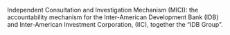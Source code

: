 Independent Consultation and Investigation Mechanism (MICI): the accountability mechanism for the Inter-American Development Bank (IDB) and Inter-American Investment Corporation, (IIC), together the “IDB Group”.

<!--
https://idblegacy.iadb.org/en/about-us/administrative-tribunal/frequently-asked-questions,20698.html?isajaxrequest&actionuserstats=close&valcookie=

This document is intended to provide general information to help readers answer some basic questions about how the Administrative Tribunal of the Inter-American Development Bank Group (“IDB Group”).

This document is not equivalent to legal advice, and should not be relied upon as such. Any specific questions concerning legal rights should be consulted with an attorney.

In case of discrepancies, the Statute and the Rules of Procedure of the Administrative Tribunal of the IDB Group, including future amendments, should prevail over this document.

The Administrative Tribunal hears complaints by which a staff member of the IDB Group alleges non-observance of his/her contract of employment or terms and conditions of appointment, provided the complainant has exhausted all other remedies required within the formal system for the resolution of grievances of the Inter-American Development Bank (the “IDB”) or the Inter-American Investment Corporation (the “IIC”), as applicable, within the appropriate time periods (Article II(1) of the Statute of the Administrative Tribunal).

 

The IDB and the IIC, like many international organizations, enjoy immunity from jurisdiction of the courts of their member countries. For this reason, the Administrative Tribunal was established to adjudicate disputes which arise out of the employment relationship of the IDB or the IIC with their employees.

The Administrative Tribunal was established by the Board of Executive Directors of the IDB on April 29, 1981. The IIC became subject to the Administrative Tribunal’s jurisdiction by resolution of its Board of Executive Directors of November 19, 1991.

The Administrative Tribunal has issued 101 decisions since its creation through December 31, 2016.

The Tribunal is composed of seven judges, whose only connection with the IDB Group is their service as judges on the Administrative Tribunal. The judges must be nationals of member countries of the IDB or of the IIC, but no two of them can be nationals of the same country. They must be persons of recognized professional competence and integrity who have the necessary qualifications to occupy a similar position in the highest judicial courts of their countries or who are jurisconsults of recognized competence (Article III (1) of the Statute of the Administrative Tribunal).

In addition, an Executive Secretary, appointed by the Board of Executive Directors, is responsible for assisting the Tribunal in discharging its functions ((Article V(1) of the Statute of the Administrative Tribunal).

Judges are appointed by the Board of Executive Directors of the IDB from a list of candidates presented to it by a Nominating Committee for the Administrative Tribunal and are appointed for one non-renewable term of six years (Article III of the Statute of the Administrative Tribunal).

In its last session of each year, the Administrative Tribunal elects a President and a Vice President, who will respectively hold office until December 31 of the following year, unless in the meantime either should cease to be a Member of the Administrative Tribunal. The President and the Vice-President may be re-elected (Article 4 (1) of the Rules of Procedures of the Administrative Tribunal).

The President represents the Administrative Tribunal in all institutional matters and presides over its meetings. When the Administrative Tribunal is not in session, the President of the Tribunal or the presiding Member of a panel will decide all issues that may arise in the processing of a case (Article 4 (2) of the Rules of Procedure of the Administrative Tribunal).

The President of the Administrative Tribunal may appoint a panel of three Members to hear and decide a case. At the same time, the President of the Administrative Tribunal will designate the member who will preside over the panel (Art. 19 (1) of the Rules of Procedure of the Administrative Tribunal).

An Executive Secretary to the Administrative Tribunal is appointed by the Board of Executive Directors from a list of candidates presented to it by a Nominating Committee. The Executive Secretary may not be selected from current or former employee of the IDB or IIC (Article V of the Statute of the Administrative Tribunal).

The Executive Secretary of the Administrative Tribunal is responsible for assisting the Administrative Tribunal in discharging its functions.

A complaint can be filed by any employee of the IDB or the IIC , including consultants and retired staff members (Article II 1) of the Statute of the Administrative Tribunal).

Yes. A staff member can file an application with the Administrative Tribunal alleging breach of his or her contract of employment or terms of appointment, regardless the length of his or her contract.

No. Complainants may be represented by an attorney, but it is not required. An attorney representing complainants must be officially licensed or accredited to practice law in any country that is a member of the IDB or the IIC.

In accordance with Article IIof the Statute of the Administrative Tribunal, prior to submitting a complaint to the Administrative Tribunal, the complainant must first exhaust all available internal remedies in a timely manner. This means that a Certificate of Conclusion of Mediation, a Final Decision of the Vice President for Finance and Administration or a Final Decision of the Administration Subcommittee, as applicable, must be attached to the submitted complaint.

Complaints are deemed admissible to be heard only in the following cases (Article II (2)of the Statute of the Administrative Tribunal):

a) When the application is presented to the Tribunal within 120 calendar days of the date of exhaustion of all other remedies required within the formal system for the resolution of employee grievances, as provided by the policies of the IDB or the IIC (as applicable), including that such remedies must be exercised within their respective time periods.

b) When the application concerns policies interpreted by a Plan Administration Committee, such application shall be admissible only if it is presented before the Administrative Tribunal within 120 calendar days following the date on which the notice of a Final Decision of the Plan Administration Committee has been provided to the Applicant.

c) When the application contests a decision of the Administration of the IDB or the IIC imposing a disciplinary sanction as contemplated in the Code of Ethics and Professional Conduct of the IDB and in its Procedures, or in the relevant ethics and disciplinary codes or policies of the IIC, and such application is presented to the Tribunal within 120 calendar days from notice of such decision to the complainant.

The complaint is filed with Executive Secretariat of the Administrative Tribunal at the IDB’s headquarters. If the complainant lives in a place other than Washington, D.C., the complaint can be filed at the nearest IDB country office. The complaint must be filed no later than 120 days following the date on which all internal remedies have been exhausted, as provided by the policies of the IDB or the IIC (as applicable), including that such remedies must be exercised within their respective time periods. The complaint is filed in one original and three copies.

The working languages of the Administrative Tribunal are Spanish and English. However, a complainant can request that the proceedings be conducted in one of the other official languages (French or Portuguese) of the IDB or the IIC (Article 34 (1)of the Rules of Procedure of the Administrative Tribunal).

Yes. Article IIof the Statute of the Administrative Tribunal requires complaints to be filed within 120 days after the following:

Employee receives certification of Conclusion of Mediation.
Employee receives final decision of the Administration Subcommittee (Pension).
Employee receives the Final Decision of the Vice President for Finance and Administration on the basis of the report prepared by the Ethics Officer, the employee’s comments and the Ethics Officer’s determination.
The Administrative Tribunal meets as often as necessary based on the number of applications before it. The Administrative Tribunal must hold a minimum of one session per year. In recent years, the Administrative Tribunal has held an average of three sessions per year.

Remedies may include annulment of management decisions, compensation, restoration of salary, benefits and other entitlements, as applicable.

Only the sessions to hear oral argument are public.

The Tribunal, as well as its panels, holds sessions at the headquarters of the IDB unless the presiding judge considers that the efficient conduct of the proceedings warrants holding sessions elsewhere (Article 6(2) of the Rules of Procedure of the Administrative Tribunal).

The Administrative Tribunal takes decisions by majority vote of the Panel or the Tribunal as constituted for any session. In the event of a tie vote, the President of the Tribunal or the presiding member has the decisive vote.

Yes, judgments are public in accordance with the provisions of the IDB’s Access to Information Policy and are published on the Administrative Tribunal’s website: www.iadb.org/tribunal

Yes. A complainant who wishes that his or her name not appear in the documents that the Administrative Tribunal publishes may request anonymity at the time when the complaint is filed with the Administrative Tribunal or at any time before the case is listed for decision by the Administrative Tribunal (Article 31(1) of the Rules of Procedure of the Administrative Tribunal).

Yes, the Administrative Tribunal may award costs, including attorney’s fees, in its final judgment. The award of costs is discretionary and depends on the individual facts of the case. An application for costs must be made to the Administrative Tribunal no later than seven days after the case is listed for decision.

Staff Rule on Labor Relations and Conflict Resolutions Mechanisms
Statute of the Administrative Tribunal
Rules of Procedure
Giuliana Canè

Executive Secretary

Tel. (202) 623 2545

tribunal@iadb.org

--->

